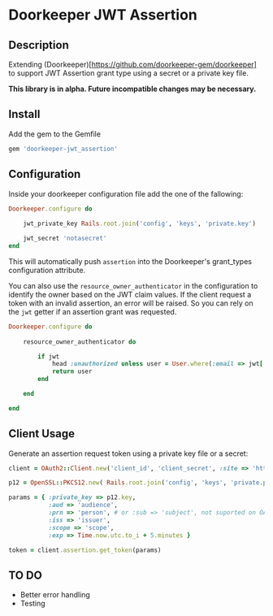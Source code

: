 # Doorkeeper JWT Assertion

## Description

Extending (Doorkeeper)[https://github.com/doorkeeper-gem/doorkeeper] to support JWT Assertion grant type using a secret or a private key file.

**This library is in alpha. Future incompatible changes may be necessary.**

## Install

Add the gem to the Gemfile

```ruby
gem 'doorkeeper-jwt_assertion'
```

## Configuration

Inside your doorkeeper configuration file add the one of the fallowing:

``` ruby
Doorkeeper.configure do
	
	jwt_private_key Rails.root.join('config', 'keys', 'private.key')

	jwt_secret 'notasecret'
end
```

This will automatically push `assertion` into the Doorkeeper's grant_types configuration attribute.

You can also use the `resource_owner_authenticator` in the configuration to identify the owner based on the JWT claim values.
If the client request a token with an invalid assertion, an error will be raised. So you can rely on the `jwt` getter if an assertion grant was requested.

``` ruby
Doorkeeper.configure do
	
	resource_owner_authenticator do

		if jwt
			head :unauthorized unless user = User.where(:email => jwt['prn']).first
			return user
		end

	end

end

```

## Client Usage

Generate an assertion request token using a private key file or a secret:

``` ruby
client = OAuth2::Client.new('client_id', 'client_secret', :site => 'http://my-site.com')

p12 = OpenSSL::PKCS12.new( Rails.root.join('config', 'keys', 'private.p12').open )

params = { :private_key => p12.key,
           :aud => 'audience',
           :prn => 'person', # or :sub => 'subject', not suported on OAuth2 1.0.0 yet.
           :iss => 'issuer',
           :scope => 'scope',
           :exp => Time.now.utc.to_i + 5.minutes }

token = client.assertion.get_token(params)
```

## TO DO

* Better error handling
* Testing